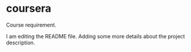 # coursera
Course requirement.

I am editing the README file. Adding some more details about the project description.
